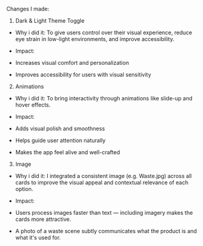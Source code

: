 Changes I made:

1. Dark & Light Theme Toggle
- Why i did it:
To give users control over their visual experience, reduce eye strain in low-light environments, and improve accessibility.

- Impact:
- Increases visual comfort and personalization
- Improves accessibility for users with visual sensitivity

2. Animations
- Why i did it:
To bring interactivity through animations like slide-up and hover effects.

- Impact:
- Adds visual polish and smoothness
- Helps guide user attention naturally
- Makes the app feel alive and well-crafted

3. Image
- Why i did it:
 I integrated a consistent image (e.g. Waste.jpg) across all cards to improve the visual appeal and contextual relevance of each option. 

- Impact:
- Users process images faster than text — including imagery makes the cards more attractive.
- A photo of a waste scene subtly communicates what the product is and what it's used for.






